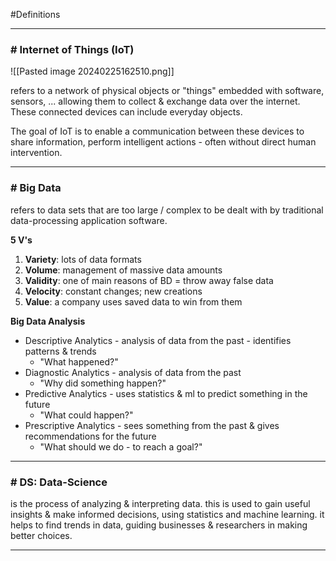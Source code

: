 #Definitions 

---
### # Internet of Things (IoT)

![[Pasted image 20240225162510.png]]

refers to a network of physical objects or "things" embedded with software, sensors, ... allowing them to collect & exchange data over the internet.
These connected devices can include everyday objects.

The goal of IoT is to enable a communication between these devices to share information, perform intelligent actions - often without direct human intervention.

---
### # Big Data

refers to data sets that are too large / complex to be dealt with by traditional data-processing application software.

**5 V's**

1. **Variety**: lots of data formats
2. **Volume**: management of massive data amounts
3. **Validity**: one of main reasons of BD = throw away false data
4. **Velocity**: constant changes; new creations
5. **Value**: a company uses saved data to win from them

**Big Data Analysis**

- Descriptive Analytics - analysis of data from the past - identifies patterns & trends
	- "What happened?"
- Diagnostic Analytics - analysis of data from the past
	- "Why did something happen?"
- Predictive Analytics - uses statistics & ml to predict something in the future
	- "What could happen?"
- Prescriptive Analytics - sees something from the past & gives recommendations for the future
	- "What should we do - to reach a goal?"

---
### # DS: Data-Science

is the process of analyzing & interpreting data.
this is used to gain useful insights & make informed decisions, using statistics and machine learning.
it helps to find trends in data, guiding businesses & researchers in making better choices.

---
